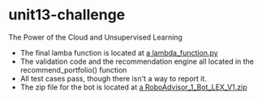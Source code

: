 # unit13-challenge
The Power of the Cloud and Unsupervised Learning

* The final lamba function is located at [a lambda_function.py](lambda_function.py)
* The validation code and the recommendation engine all located in the recommend_portfolio() function
* All test cases pass, though there isn't a way to report it.
* The zip file for the bot is located at [a RoboAdvisor_1_Bot_LEX_V1.zip](RoboAdvisor_1_Bot_LEX_V1.zip)
